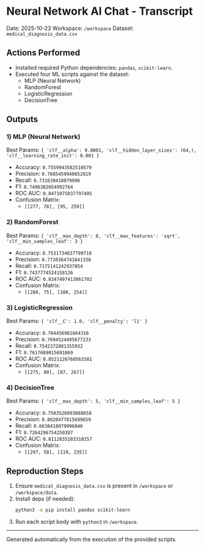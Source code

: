 # Neural Network AI Chat - Transcript

Date: 2025-10-23
Workspace: `/workspace`
Dataset: `medical_diagnosis_data.csv`

## Actions Performed
- Installed required Python dependencies: `pandas`, `scikit-learn`.
- Executed four ML scripts against the dataset:
  - MLP (Neural Network)
  - RandomForest
  - LogisticRegression
  - DecisionTree

## Outputs

### 1) MLP (Neural Network)
Best Params: `{ 'clf__alpha': 0.0001, 'clf__hidden_layer_sizes': (64,), 'clf__learning_rate_init': 0.001 }`

- Accuracy: `0.7559943582510579`
- Precision: `0.7685459940652819`
- Recall: `0.731638418079096`
- F1: `0.7496382054992764`
- ROC AUC: `0.8471075037797405`
- Confusion Matrix:
  - `[[277, 78], [95, 259]]`

### 2) RandomForest
Best Params: `{ 'clf__max_depth': 8, 'clf__max_features': 'sqrt', 'clf__min_samples_leaf': 3 }`

- Accuracy: `0.7531734837799718`
- Precision: `0.7720364741641338`
- Recall: `0.7175141242937854`
- F1: `0.7437774524158126`
- ROC AUC: `0.8347497413861702`
- Confusion Matrix:
  - `[[280, 75], [100, 254]]`

### 3) LogisticRegression
Best Params: `{ 'clf__C': 1.0, 'clf__penalty': 'l1' }`

- Accuracy: `0.764456981664316`
- Precision: `0.7694524495677233`
- Recall: `0.7542372881355932`
- F1: `0.7617689015691869`
- ROC AUC: `0.8521126760563381`
- Confusion Matrix:
  - `[[275, 80], [87, 267]]`

### 4) DecisionTree
Best Params: `{ 'clf__max_depth': 5, 'clf__min_samples_leaf': 5 }`

- Accuracy: `0.7503526093088858`
- Precision: `0.8020477815699659`
- Recall: `0.6638418079096046`
- F1: `0.7264296754250387`
- ROC AUC: `0.8112835203310257`
- Confusion Matrix:
  - `[[297, 58], [119, 235]]`

## Reproduction Steps
1. Ensure `medical_diagnosis_data.csv` is present in `/workspace` or `/workspace/data`.
2. Install deps (if needed):
   ```bash
   python3 -m pip install pandas scikit-learn
   ```
3. Run each script body with `python3` in `/workspace`.

---
Generated automatically from the execution of the provided scripts.